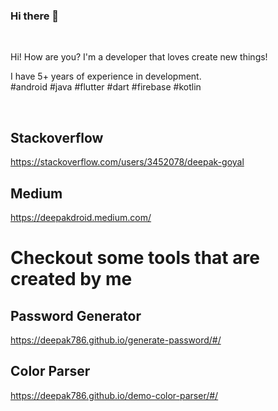 ### Hi there 👋
<br/>
<p>
Hi! How are you? I'm a developer that loves create new things! 
</p>

<p>
I have 5+ years of experience in development.
<br/>
#android #java #flutter #dart #firebase #kotlin
</p>
</br>

## Stackoverflow
https://stackoverflow.com/users/3452078/deepak-goyal

## Medium
https://deepakdroid.medium.com/

# Checkout some tools that are created by me

## Password Generator
https://deepak786.github.io/generate-password/#/

## Color Parser
https://deepak786.github.io/demo-color-parser/#/